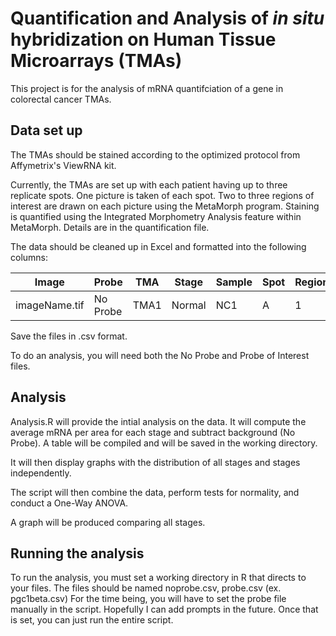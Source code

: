 # Quantification and Analysis of *in situ* hybridization on Human Tissue Microarrays (TMAs)

This project is for the analysis of mRNA quantifciation of a gene in colorectal cancer TMAs.

## Data set up

The TMAs should be stained according to the optimized protocol from Affymetrix's ViewRNA kit.

Currently, the TMAs are set up with each patient having up to three replicate spots. One picture is taken of each spot. Two to three regions of interest are drawn on each picture using the MetaMorph program. Staining is quantified using the Integrated Morphometry Analysis feature within MetaMorph. Details are in the quantification file.

The data should be cleaned up in Excel and formatted into the following columns:

| Image | Probe | TMA | Stage | Sample | Spot | Region | Area | Count | Threshold |
| --- | --- | --- | --- | --- |--- | --- | --- | --- | --- |
| imageName.tif | No Probe | TMA1 | Normal | NC1 | A | 1 | 58136 | 6 | 195 |


Save the files in .csv format.

To do an analysis, you will need both the No Probe and Probe of Interest files.


## Analysis

Analysis.R will provide the intial analysis on the data. It will compute the average mRNA per area for each stage and subtract background (No Probe). A table will be compiled and will be saved in the working directory.

It will then display graphs with the distribution of all stages and stages independently.

The script will then combine the data, perform tests for normality, and conduct a One-Way ANOVA.

A graph will be produced comparing all stages.

## Running the analysis

To run the analysis, you must set a working directory in R that directs to your files.
The files should be named noprobe.csv, probe.csv (ex. pgc1beta.csv)
For the time being, you will have to set the probe file manually in the script. Hopefully I can add prompts in the future.
Once that is set, you can just run the entire script.
